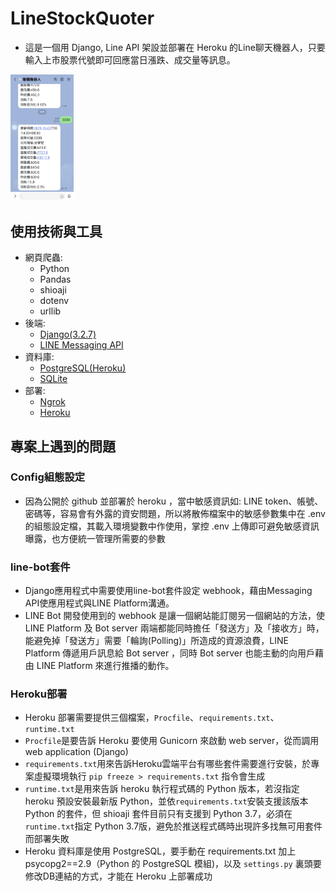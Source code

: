 # LineStockQuoter
* 這是一個用 Django, Line API 架設並部署在 Heroku 的Line聊天機器人，只要輸入上市股票代號即可回應當日漲跌、成交量等訊息。

<img src="/Screenshot_LINE.jpg" width=20% height=20%>

## 使用技術與工具
* 網頁爬蟲:
    - Python
    - Pandas
    - shioaji
    - dotenv
    - urllib
* 後端:
    - [Django(3.2.7)](https://www.djangoproject.com/)
    - [LINE Messaging API](https://developers.line.biz/en/docs/messaging-api/)
* 資料庫:
    - [PostgreSQL(Heroku)](https://www.postgresql.org/)
    - [SQLite](https://www.sqlite.org/index.html)
* 部署:
    - [Ngrok](https://ngrok.com/)
    - [Heroku](https://dashboard.heroku.com/)

## 專案上遇到的問題
### Config組態設定
* 因為公開於 github 並部署於 heroku ，當中敏感資訊如: LINE token、帳號、密碼等，容易會有外露的資安問題，所以將散佈檔案中的敏感參數集中在 .env 的組態設定檔，其載入環境變數中作使用，掌控 .env 上傳即可避免敏感資訊曝露，也方便統一管理所需要的參數

### line-bot套件
* Django應用程式中需要使用line-bot套件設定 webhook，藉由Messaging API使應用程式與LINE Platform溝通。
* LINE Bot 開發使用到的 webhook 是讓一個網站能訂閱另一個網站的方法，使LINE Platform 及 Bot server 兩端都能同時擔任「發送方」及「接收方」時，能避免掉「發送方」需要「輪詢(Polling)」所造成的資源浪費，LINE Platform 傳遞用戶訊息給 Bot server ，同時 Bot server 也能主動的向用戶藉由 LINE Platform 來進行推播的動作。

### Heroku部署
* Heroku 部署需要提供三個檔案，`Procfile`、`requirements.txt`、`runtime.txt`
* `Procfile`是要告訴 Heroku 要使用 Gunicorn 來啟動 web server，從而調用 web application (Django)
* `requirements.txt`用來告訴Heroku雲端平台有哪些套件需要進行安裝，於專案虛擬環境執行 `pip freeze > requirements.txt` 指令會生成
* `runtime.txt`是用來告訴 heroku 執行程式碼的 Python 版本，若沒指定 heroku 預設安裝最新版 Python，並依`requirements.txt`安裝支援該版本 Python 的套件，但 shioaji 套件目前只有支援到 Python 3.7，必須在`runtime.txt`指定 Python 3.7版，避免於推送程式碼時出現許多找無可用套件而部署失敗
* Heroku 資料庫是使用 PostgreSQL，要手動在 requirements.txt 加上 psycopg2==2.9（Python 的 PostgreSQL 模組)，以及 `settings.py` 裏頭要修改DB連結的方式，才能在 Heroku 上部署成功

